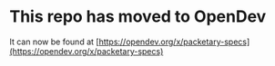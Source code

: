 # This repo has moved to OpenDev

It can now be found at [https://opendev.org/x/packetary-specs](https://opendev.org/x/packetary-specs)
